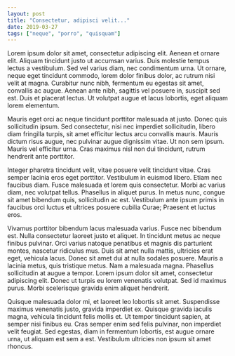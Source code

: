```yaml
---
layout: post
title: "Consectetur, adipisci velit..."
date: 2019-03-27
tags: ["neque", "porro", "quisquam"]
---
```


Lorem ipsum dolor sit amet, consectetur adipiscing elit. Aenean et ornare elit. Aliquam tincidunt justo ut accumsan varius. Duis molestie tempus lectus a vestibulum. Sed vel varius diam, nec condimentum urna. Ut ornare, neque eget tincidunt commodo, lorem dolor finibus dolor, ac rutrum nisi velit at magna. Curabitur nunc nibh, fermentum eu egestas sit amet, convallis ac augue. Aenean ante nibh, sagittis vel posuere in, suscipit sed est. Duis et placerat lectus. Ut volutpat augue et lacus lobortis, eget aliquam lorem elementum.

Mauris eget orci ac neque tincidunt porttitor malesuada at justo. Donec quis sollicitudin ipsum. Sed consectetur, nisi nec imperdiet sollicitudin, libero diam fringilla turpis, sit amet efficitur lectus arcu convallis mauris. Mauris dictum risus augue, nec pulvinar augue dignissim vitae. Ut non sem ipsum. Mauris vel efficitur urna. Cras maximus nisl non dui tincidunt, rutrum hendrerit ante porttitor.

Integer pharetra tincidunt velit, vitae posuere velit tincidunt vitae. Cras semper lacinia eros eget porttitor. Vestibulum in euismod libero. Etiam nec faucibus diam. Fusce malesuada et lorem quis consectetur. Morbi ac varius diam, nec volutpat tellus. Phasellus in aliquet purus. In metus nunc, congue sit amet bibendum quis, sollicitudin ac est. Vestibulum ante ipsum primis in faucibus orci luctus et ultrices posuere cubilia Curae; Praesent et luctus eros.

Vivamus porttitor bibendum lacus malesuada varius. Fusce nec bibendum est. Nulla consectetur laoreet justo et aliquet. In tincidunt metus ac neque finibus pulvinar. Orci varius natoque penatibus et magnis dis parturient montes, nascetur ridiculus mus. Duis sit amet nulla mattis, ultricies erat eget, vehicula lacus. Donec sit amet dui at nulla sodales posuere. Mauris a lacinia metus, quis tristique metus. Nam a malesuada magna. Phasellus sollicitudin at augue a tempor. Lorem ipsum dolor sit amet, consectetur adipiscing elit. Donec ut turpis eu lorem venenatis volutpat. Sed id maximus purus. Morbi scelerisque gravida enim aliquet hendrerit.

Quisque malesuada dolor mi, et laoreet leo lobortis sit amet. Suspendisse maximus venenatis justo, gravida imperdiet ex. Quisque gravida iaculis magna, vehicula tincidunt felis mollis et. Ut tempor tincidunt sapien, at semper nisi finibus eu. Cras semper enim sed felis pulvinar, non imperdiet velit feugiat. Sed egestas, diam in fermentum lobortis, est augue ornare urna, ut aliquam est sem a est. Vestibulum ultricies non ipsum sit amet rhoncus.